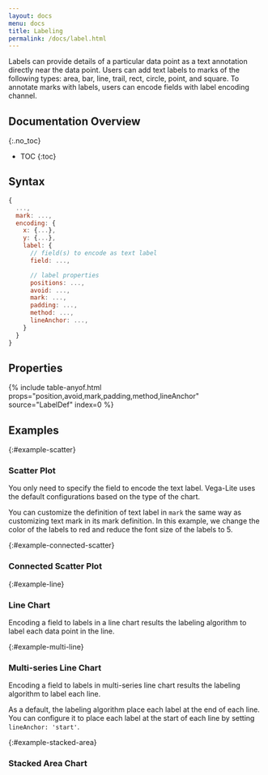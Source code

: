 ```yaml
---
layout: docs
menu: docs
title: Labeling
permalink: /docs/label.html
---
```


Labels can provide details of a particular data point as a text annotation directly near the data point. Users can add text labels to marks of the following types: area, bar, line, trail, rect, circle, point, and square. To annotate marks with labels, users can encode fields with label encoding channel.

<!--prettier-ignore-start-->
## Documentation Overview
{:.no_toc}

- TOC
{:toc}

<!--prettier-ignore-end-->

## Syntax

```js
{
  ...,
  mark: ...,
  encoding: {
    x: {...},
    y: {...},
    label: {
      // field(s) to encode as text label
      field: ...,

      // label properties
      positions: ...,
      avoid: ...,
      mark: ...,
      padding: ...,
      method: ...,
      lineAnchor: ...,
    }
  }
}
```

## Properties

{% include table-anyof.html props="position,avoid,mark,padding,method,lineAnchor" source="LabelDef" index=0 %}

## Examples

{:#example-scatter}

### Scatter Plot

You only need to specify the field to encode the text label. Vega-Lite uses the default configurations based on the type of the chart.

<span class="vl-example" data-name="point_2d_label"></span>

You can customize the definition of text label in `mark` the same way as customizing text mark in its mark definition. In this example, we change the color of the labels to red and reduce the font size of the labels to 5.

<span class="vl-example" data-name="point_2d_label_with_configs"></span>

{:#example-connected-scatter}

### Connected Scatter Plot

<span class="vl-example" data-name="connected_scatterplot_label"></span>

{:#example-line}

### Line Chart

Encoding a field to labels in a line chart results the labeling algorithm to label each data point in the line.

<span class="vl-example" data-name="line_label"></span>

{:#example-multi-line}

### Multi-series Line Chart

Encoding a field to labels in multi-series line chart results the labeling algorithm to label each line.

<span class="vl-example" data-name="label_multi_line"></span>

As a default, the labeling algorithm place each label at the end of each line. You can configure it to place each label at the start of each line by setting `lineAnchor: 'start'`.

<span class="vl-example" data-name="line_color_label_start"></span>

{:#example-stacked-area}

### Stacked Area Chart

<span class="vl-example" data-name="stacked_area_label"></span>
